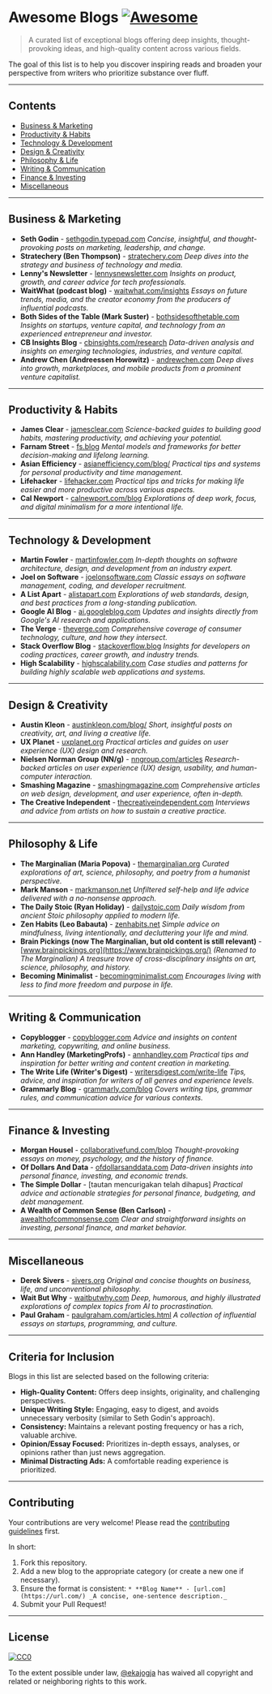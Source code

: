 # Awesome Blogs [![Awesome](https://awesome.re/badge.svg)](https://awesome.re)

> A curated list of exceptional blogs offering deep insights, thought-provoking ideas, and high-quality content across various fields.

The goal of this list is to help you discover inspiring reads and broaden your perspective from writers who prioritize substance over fluff.

---

## Contents

* [Business & Marketing](#business--marketing)
* [Productivity & Habits](#productivity--habits)
* [Technology & Development](#technology--development)
* [Design & Creativity](#design--creativity)
* [Philosophy & Life](#philosophy--life)
* [Writing & Communication](#writing--communication)
* [Finance & Investing](#finance--investing)
* [Miscellaneous](#miscellaneous)

---

## Business & Marketing

* **Seth Godin** - [sethgodin.typepad.com](https://sethgodin.typepad.com/)
    _Concise, insightful, and thought-provoking posts on marketing, leadership, and change._
* **Stratechery (Ben Thompson)** - [stratechery.com](https://stratechery.com/)
    _Deep dives into the strategy and business of technology and media._
* **Lenny's Newsletter** - [lennysnewsletter.com](https://www.lennysnewsletter.com/)
    _Insights on product, growth, and career advice for tech professionals._
* **WaitWhat (podcast blog)** - [waitwhat.com/insights](https://www.google.com/search?q=https://www.waitwhat.com/insights)
    *Essays on future trends, media, and the creator economy from the producers of influential podcasts.*
* **Both Sides of the Table (Mark Suster)** - [bothsidesofthetable.com](https://bothsidesofthetable.com/)
    *Insights on startups, venture capital, and technology from an experienced entrepreneur and investor.*
* **CB Insights Blog** - [cbinsights.com/research](https://www.cbinsights.com/research/)
    *Data-driven analysis and insights on emerging technologies, industries, and venture capital.*
* **Andrew Chen (Andreessen Horowitz)** - [andrewchen.com](https://andrewchen.com/)
    *Deep dives into growth, marketplaces, and mobile products from a prominent venture capitalist.*

---

## Productivity & Habits

* **James Clear** - [jamesclear.com](https://jamesclear.com/)
    _Science-backed guides to building good habits, mastering productivity, and achieving your potential._
* **Farnam Street** - [fs.blog](https://fs.blog/)
    _Mental models and frameworks for better decision-making and lifelong learning._
* **Asian Efficiency** - [asianefficiency.com/blog/](https://asianefficiency.com/blog/)
    _Practical tips and systems for personal productivity and time management._
* **Lifehacker** - [lifehacker.com](https://lifehacker.com/)
    *Practical tips and tricks for making life easier and more productive across various aspects.*
* **Cal Newport** - [calnewport.com/blog](https://www.calnewport.com/blog/)
    *Explorations of deep work, focus, and digital minimalism for a more intentional life.*

---

## Technology & Development

* **Martin Fowler** - [martinfowler.com](https://martinfowler.com/)
    _In-depth thoughts on software architecture, design, and development from an industry expert._
* **Joel on Software** - [joelonsoftware.com](https://www.joelonsoftware.com/)
    _Classic essays on software management, coding, and developer recruitment._
* **A List Apart** - [alistapart.com](https://alistapart.com/)
    _Explorations of web standards, design, and best practices from a long-standing publication._
* **Google AI Blog** - [ai.googleblog.com](https://ai.googleblog.com/)
    *Updates and insights directly from Google's AI research and applications.*
* **The Verge** - [theverge.com](https://www.theverge.com/)
    *Comprehensive coverage of consumer technology, culture, and how they intersect.*
* **Stack Overflow Blog** - [stackoverflow.blog](https://stackoverflow.blog/)
    *Insights for developers on coding practices, career growth, and industry trends.*
* **High Scalability** - [highscalability.com](http://highscalability.com/)
    *Case studies and patterns for building highly scalable web applications and systems.*

---

## Design & Creativity

* **Austin Kleon** - [austinkleon.com/blog/](https://austinkleon.com/blog/)
    _Short, insightful posts on creativity, art, and living a creative life._
* **UX Planet** - [uxplanet.org](https://uxplanet.org/)
    _Practical articles and guides on user experience (UX) design and research._
* **Nielsen Norman Group (NN/g)** - [nngroup.com/articles](https://www.nngroup.com/articles/)
    *Research-backed articles on user experience (UX) design, usability, and human-computer interaction.*
* **Smashing Magazine** - [smashingmagazine.com](https://www.smashingmagazine.com/)
    *Comprehensive articles on web design, development, and user experience, often in-depth.*
* **The Creative Independent** - [thecreativeindependent.com](https://thecreativeindependent.com/)
    *Interviews and advice from artists on how to sustain a creative practice.*

---

## Philosophy & Life

* **The Marginalian (Maria Popova)** - [themarginalian.org](https://www.themarginalian.org/)
    _Curated explorations of art, science, philosophy, and poetry from a humanist perspective._
* **Mark Manson** - [markmanson.net](https://markmanson.net/)
    _Unfiltered self-help and life advice delivered with a no-nonsense approach._
* **The Daily Stoic (Ryan Holiday)** - [dailystoic.com](https://dailystoic.com/)
    _Daily wisdom from ancient Stoic philosophy applied to modern life._
* **Zen Habits (Leo Babauta)** - [zenhabits.net](https://zenhabits.net/)
    *Simple advice on mindfulness, living intentionally, and decluttering your life and mind.*
* **Brain Pickings (now The Marginalian, but old content is still relevant)** - [www.brainpickings.org](https://www.brainpickings.org/)
    *(Renamed to The Marginalian) A treasure trove of cross-disciplinary insights on art, science, philosophy, and history.*
* **Becoming Minimalist** - [becomingminimalist.com](https://www.becomingminimalist.com/)
    *Encourages living with less to find more freedom and purpose in life.*

---

## Writing & Communication

* **Copyblogger** - [copyblogger.com](https://copyblogger.com/)
    _Advice and insights on content marketing, copywriting, and online business._
* **Ann Handley (MarketingProfs)** - [annhandley.com](https://annhandley.com/)
    _Practical tips and inspiration for better writing and content creation in marketing._
* **The Write Life (Writer's Digest)** - [writersdigest.com/write-life](https://www.google.com/search?q=https://www.writersdigest.com/write-life)
    *Tips, advice, and inspiration for writers of all genres and experience levels.*
* **Grammarly Blog** - [grammarly.com/blog](https://www.grammarly.com/blog/)
    *Covers writing tips, grammar rules, and communication advice for various contexts.*

---

## Finance & Investing

* **Morgan Housel** - [collaborativefund.com/blog](https://www.collaborativefund.com/blog/)
    _Thought-provoking essays on money, psychology, and the history of finance._
* **Of Dollars And Data** - [ofdollarsanddata.com](https://ofdollarsanddata.com/)
    _Data-driven insights into personal finance, investing, and economic trends._
* **The Simple Dollar** - [tautan mencurigakan telah dihapus]
    *Practical advice and actionable strategies for personal finance, budgeting, and debt management.*
* **A Wealth of Common Sense (Ben Carlson)** - [awealthofcommonsense.com](https://awealthofcommonsense.com/)
    *Clear and straightforward insights on investing, personal finance, and market behavior.*

---

## Miscellaneous

* **Derek Sivers** - [sivers.org](https://sivers.org/)
    _Original and concise thoughts on business, life, and unconventional philosophy._
* **Wait But Why** - [waitbutwhy.com](https://waitbutwhy.com/)
    _Deep, humorous, and highly illustrated explorations of complex topics from AI to procrastination._
* **Paul Graham** - [paulgraham.com/articles.html](https://www.paulgraham.com/articles.html)
    _A collection of influential essays on startups, programming, and culture._

---

## Criteria for Inclusion

Blogs in this list are selected based on the following criteria:

* **High-Quality Content:** Offers deep insights, originality, and challenging perspectives.
* **Unique Writing Style:** Engaging, easy to digest, and avoids unnecessary verbosity (similar to Seth Godin's approach).
* **Consistency:** Maintains a relevant posting frequency or has a rich, valuable archive.
* **Opinion/Essay Focused:** Prioritizes in-depth essays, analyses, or opinions rather than just news aggregation.
* **Minimal Distracting Ads:** A comfortable reading experience is prioritized.

---

## Contributing

Your contributions are very welcome! Please read the [contributing guidelines](CONTRIBUTING.md) first.

In short:

1.  Fork this repository.
2.  Add a new blog to the appropriate category (or create a new one if necessary).
3.  Ensure the format is consistent: `* **Blog Name** - [url.com](https://url.com/) _A concise, one-sentence description._`
4.  Submit your Pull Request!

---

## License

[![CC0](http://mirrors.creativecommons.org/presskit/buttons/88x31/svg/cc-zero.svg)](http://creativecommons.org/publicdomain/zero/1.0)

To the extent possible under law, [@ekajogja](https://github.com/ekajogja) has waived all copyright and related or neighboring rights to this work.
